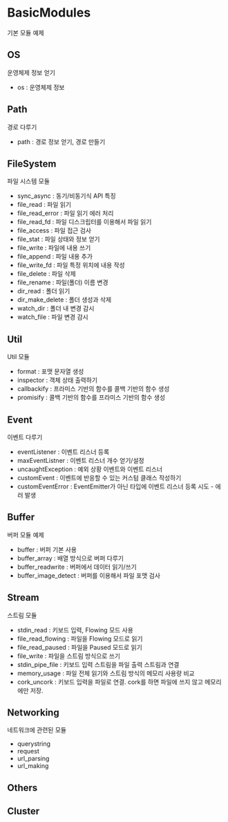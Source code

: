 # BasicModules
기본 모듈 예제

## OS
운영체제 정보 얻기

- os : 운영체제 정보

## Path
경로 다루기

- path : 경로 정보 얻기, 경로 만들기

## FileSystem
파일 시스템 모듈

- sync_async : 동기/비동기식 API 특징
- file_read : 파일 읽기
- file_read_error : 파일 읽기 에러 처리
- file_read_fd : 파일 디스크립터를 이용해서 파일 읽기
- file_access : 파일 접근 검사
- file_stat : 파일 상태와 정보 얻기
- file_write : 파일에 내용 쓰기
- file_append : 파일 내용 추가
- file_write_fd : 파일 특정 위치에 내용 작성
- file_delete : 파일 삭제
- file_rename : 파일(폴더) 이름 변경
- dir_read : 폴더 읽기
- dir_make_delete : 폴더 생성과 삭제
- watch_dir : 폴더 내 변경 감시
- watch_file : 파일 변경 감시

## Util
Util 모듈

- format : 포맷 문자열 생성
- inspector : 객체 상태 출력하기
- callbackify : 프라미스 기반의 함수를 콜백 기반의 함수 생성
- promisify : 콜백 기반의 함수를 프라미스 기반의 함수 생성

## Event
이벤트 다루기

- eventListener : 이벤트 리스너 등록
- maxEventListner : 이벤트 리스너 개수 얻기/설정
- uncaughtException : 예외 상황 이벤트와 이벤트 리스너
- customEvent : 이벤트에 반응할 수 있는 커스텀 클래스 작성하기
- customEventError : EventEmitter가 아닌 타입에 이벤트 리스너 등록 시도 - 에러 발생

## Buffer
버퍼 모듈 예제
- buffer : 버퍼 기본 사용
- buffer_array : 배열 방식으로 버퍼 다루기
- buffer_readwrite : 버퍼에서 데이터 읽기/쓰기
- buffer_image_detect : 버퍼를 이용해서 파일 포맷 검사

## Stream
스트림 모듈

- stdin_read : 키보드 입력, Flowing 모드 사용
- file_read_flowing : 파일을 Flowing 모드로 읽기
- file_read_paused : 파일을 Paused 모드로 읽기
- file_write : 파일을 스트림 방식으로 쓰기
- stdin_pipe_file : 키보드 입력 스트림을 파일 출력 스트림과 연결
- memory_usage : 파일 전체 읽기와 스트림 방식의 메모리 사용량 비교
- cork_uncork : 키보드 입력을 파일로 연결. cork를 하면 파일에 쓰지 않고 메모리에만 저장.

## Networking
네트워크에 관련된 모듈
- querystring
- request
- url_parsing
- url_making

## Others


## Cluster
